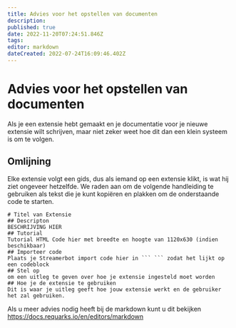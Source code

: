 ```yaml
---
title: Advies voor het opstellen van documenten
description: 
published: true
date: 2022-11-20T07:24:51.846Z
tags: 
editor: markdown
dateCreated: 2022-07-24T16:09:46.402Z
---
```


# Advies voor het opstellen van documenten
Als je een extensie hebt gemaakt en je documentatie voor je nieuwe extensie wilt schrijven, maar niet zeker weet hoe dit dan een klein systeem is om te volgen.

## Omlijning
Elke extensie volgt een gids, dus als iemand op een extensie klikt, is wat hij ziet ongeveer hetzelfde. We raden aan om de volgende handleiding te gebruiken als tekst die je kunt kopiëren en plakken om de onderstaande code te starten.
```
# Titel van Extensie
## Descripton
BESCHRIJVING HIER
## Tutorial
Tutorial HTML Code hier met breedte en hoogte van 1120x630 (indien beschikbaar)
## Importeer code
Plaats je Streamerbot import code hier in ``` ``` zodat het lijkt op een codeblock
## Stel op
om een uitleg te geven over hoe je extensie ingesteld moet worden
## Hoe je de extensie te gebruiken
Dit is waar je uitleg geeft hoe jouw extensie werkt en de gebruiker het zal gebruiken.
```
Als u meer advies nodig heeft bij de markdown kunt u dit bekijken https://docs.requarks.io/en/editors/markdown